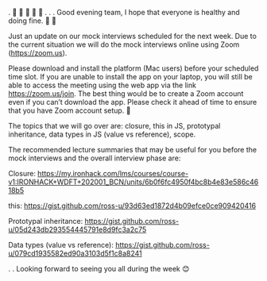 .
:checkered_flag: :checkered_flag: :checkered_flag: :checkered_flag: :checkered_flag:
.
.
.
Good evening team, I hope that everyone is healthy and doing fine. :muscle: :slightly_smiling_face:

Just an update on our mock interviews scheduled for the next week.
Due to the current situation we will do the mock interviews online using Zoom (https://zoom.us).

Please download and install the platform (Mac users) before your scheduled time slot. If you are unable to install the app on your laptop, you will still be able to access the meeting using the web app via the link https://zoom.us/join. The best thing would be to create a Zoom account even if you can’t download the app.
Please check it ahead of time to ensure that you have Zoom account setup. :slightly_smiling_face:

The topics that we will go over are:
closure,
 this in JS,
 prototypal inheritance,
data types in JS (value vs reference),
scope.

The recommended lecture summaries that may be useful for you before the mock interviews and the overall interview phase are:

Closure:  https://my.ironhack.com/lms/courses/course-v1:IRONHACK+WDFT+202001_BCN/units/6b0f6fc4950f4bc8b4e83e586c4618b5

this: https://gist.github.com/ross-u/93d63ed1872d4b09efce0ce909420416

Prototypal inheritance: https://gist.github.com/ross-u/05d243db293554445791e8d9fc3a2c75

Data types (value vs reference): https://gist.github.com/ross-u/079cd1935582ed90a3103d5f1c8a8241

.
.
Looking forward to seeing you all during the week :blush: